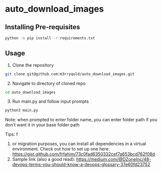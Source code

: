 # auto_download_images

## Installing Pre-requisites
```bash
python -m pip install -r requirements.txt
```

## Usage
1. Clone the repository
```bash
git clone git@github.com:m3rryqold/auto_download_images.git
```
2. Navigate to directory of cloned repo
```bash
cd auto_download_images
```
3. Run main.py and follow input prompts
```bash
python3 main.py
```
Note: when prompted to enter folder name, you can enter folder path if you don't want it in your base folder path

Tips: f
1. or migration purposes, you can install all dependencies in a virtual environment. Check out how to set up one here:
https://gist.github.com/frfahim/73c0fad6350332cef7a653bcd762f08d
2. Sample link (also a good read):
   https://medium.com/@DZoneInc/48-devops-terms-you-should-know-a-devops-glossary-37e60fd23752
